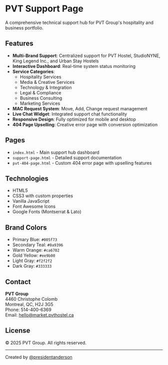 # PVT Support Page

A comprehensive technical support hub for PVT Group's hospitality and business portfolio.

## Features

- **Multi-Brand Support**: Centralized support for PVT Hostel, StudioNYNE, King Legend Inc., and Urban Stay Hostels
- **Interactive Dashboard**: Real-time system status monitoring
- **Service Categories**:
  - Hospitality Services
  - Media & Creative Services
  - Technology & Integration
  - Legal & Compliance
  - Business Consulting
  - Marketing Services
- **MAC Request System**: Move, Add, Change request management
- **Live Chat Widget**: Integrated support chat functionality
- **Responsive Design**: Fully optimized for mobile and desktop
- **404 Page Upselling**: Creative error page with conversion optimization

## Pages

- `index.html` - Main support hub dashboard
- `support-page.html` - Detailed support documentation
- `pvt-404-page.html` - Custom 404 error page with upselling features

## Technologies

- HTML5
- CSS3 with custom properties
- Vanilla JavaScript
- Font Awesome Icons
- Google Fonts (Montserrat & Lato)

## Brand Colors

- Primary Blue: `#005f73`
- Secondary Teal: `#0a9396`
- Warm Orange: `#ca6702`
- Gold Yellow: `#ee9b00`
- Light Gray: `#f2f2f2`
- Dark Gray: `#333333`

## Contact

**PVT Group**  
4460 Christophe Colomb  
Montreal, QC, H2J 3G5  
Phone: 514-400-6369  
Email: hello@market.pvthostel.ca

## License

© 2025 PVT Group. All rights reserved.

---
Created by [@presidentanderson](https://github.com/presidentanderson)
